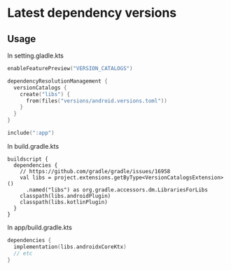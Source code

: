 # Latest dependency versions

## Usage

In setting.gladle.kts
```kotlin
enableFeaturePreview("VERSION_CATALOGS")

dependencyResolutionManagement {
  versionCatalogs {
    create("libs") {
      from(files("versions/android.versions.toml"))
    }
  }
}

include(":app")
```

In build.gradle.kts
```
buildscript {
  dependencies {
    // https://github.com/gradle/gradle/issues/16958
    val libs = project.extensions.getByType<VersionCatalogsExtension>()
      .named("libs") as org.gradle.accessors.dm.LibrariesForLibs
    classpath(libs.androidPlugin)
    classpath(libs.kotlinPlugin)
  }
}

```

In app/build.gradle.kts
```kotlin
dependencies {
  implementation(libs.androidxCoreKtx)
  // etc
}
```

